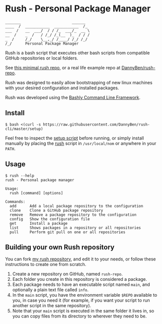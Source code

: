 Rush - Personal Package Manager
==================================================

```
_______                       ______  
____  /  ___________  ___________  /_ 
___  /   __  ___/  / / /_  ___/_  __ \
__  /    _  /   / /_/ /_(__  )_  / / /
_  /     /_/    \__,_/ /____/ /_/ /_/ 
/_/      Personal Package Manager
```


Rush is a bash script that executes other bash scripts from compatible GitHub
repositories or local folders.

See [this minimal rush repo](repo), or a real life example
repo at [DannyBen/rush-repo][1].

Rush was designed to easily allow bootstrapping of new linux machines with 
your desired configuration and installed packages.

Rush was developed using the [Bashly Command Line Framework][2].


Install
--------------------------------------------------

    $ bash <(curl -s https://raw.githubusercontent.com/DannyBen/rush-cli/master/setup)

Feel free to inspect the [setup script](setup) before running, or simply
install manually by placing the [rush](rush) script in `/usr/local/nom` or
anywhere in your `PATH`.


Usage
--------------------------------------------------

```shell
$ rush --help
rush - Personal package manager

Usage:
  rush [command] [options]

Commands:
  add      Add a local package repository to the configuration
  clone    Clone a GitHub package repository
  remove   Remove a package repository to the configuration
  config   Show the configuration file
  get      Install a package
  list     Shows packages in a repository or all repositories
  pull     Perform git pull on one or all repositories
```



Building your own Rush repository
--------------------------------------------------

You can fork [my rush repository][1], and edit it to your needs, or follow 
these instructions to create one from scratch.

1. Create a new repository on GitHub, named `rush-repo`.
2. Each folder you create in this repository is considered a package.
3. Each package needs to have an executable script named `main`, and
   optionally a plain text file called `info`.
4. In the `main` script, you have the environment variable `$REPO` available
   to you, in case you need it (for example, if you want your script to run 
   another script in the same repository).
5. Note that your `main` script is executed in the same folder it lives in,
   so you can copy files from its directory to wherever they need to be.


[1]: https://github.com/dannyben/rush-repo
[2]: https://github.com/dannyben/bashly